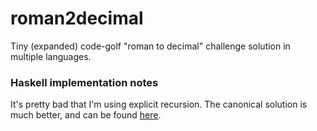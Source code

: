 roman2decimal
=============

Tiny (expanded) code-golf "roman to decimal" challenge solution in multiple
languages.

### Haskell implementation notes

It's pretty bad that I'm using explicit recursion. The canonical solution is
much better, and can be found [here](http://www.haskell.org/haskellwiki/Roman_numerals).

